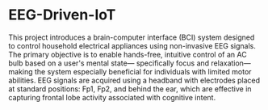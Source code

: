 # EEG-Driven-IoT
This project introduces a brain-computer interface (BCI) system designed to control household electrical appliances using non-invasive EEG signals. The primary objective is to enable hands-free, intuitive control of an AC bulb based on a user's mental state— specifically focus and relaxation—making the system especially beneficial for individuals with limited motor abilities. EEG signals are acquired using a headband with electrodes placed at standard positions: Fp1, Fp2, and behind the ear, which are effective in capturing frontal lobe activity associated with cognitive intent.
